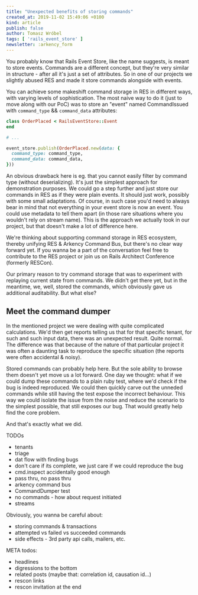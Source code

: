 ```yaml
---
title: "Unexpected benefits of storing commands"
created_at: 2019-11-02 15:49:06 +0100
kind: article
publish: false
author: Tomasz Wróbel
tags: [ 'rails_event_store' ]
newsletter: :arkency_form
---
```


You probably know that Rails Event Store, like the name suggests, is meant to store events. Commands are a different concept, but they're very similar in structure - after all it's just a set of attributes. So in one of our projects we slightly abused RES and made it store commands alongside with events.

<!-- more -->

You can achieve some makeshift command storage in RES in different ways, with varying levels of sophistication. The most naive way to do it (just to move along with our PoC) was to store an "event" named CommandIssued with `command_type` && `command_data` attributes:

```ruby
class OrderPlaced < RailsEventStore::Event
end

# ...

event_store.publish(OrderPlaced.new(data: {
  command_type: command_type,
  command_data: command_data,
}))
```

An obvious drawback here is eg. that you cannot easily filter by command type (without deserializing). It's just the simplest approach for demonstration purposes. We could go a step further and just store our commands in RES as if they were plain events. It should just work, possibly with some small adaptations. Of course, in such case you'd need to always bear in mind that not everything in your event store is now an event. You could use metadata to tell them apart (in those rare situations where you wouldn't rely on stream name). This is the approach we actually took in our project, but that doesn't make a lot of difference here.

We're thinking about supporting command storage in RES ecosystem, thereby unifying RES & Arkency Command Bus, but there's no clear way forward yet. If you wanna be a part of the conversation feel free to contribute to the RES project or join us on Rails Architect Conference (formerly RESCon).

Our primary reason to try command storage that was to experiment with replaying current state from commands. We didn't get there yet, but in the meantime, we, well, stored the commands, which obviously gave us additional auditability. But what else?

## Meet the command dumper

In the mentioned project we were dealing with quite complicated calculations. We'd then get reports telling us that for that specific tenant, for such and such input data, there was an unexpected result. Quite normal. The difference was that because of the nature of that particular project it was often a daunting task to reproduce the specific situation (the reports were often accidental & noisy).

Stored commands can probably help here. But the sole ability to browse them doesn't yet move us a lot forward. One day we thought: what if we could dump these commands to a plain ruby test, where we'd check if the bug is indeed reproduced. We could then quickly carve out the unneded commands while still having the test expose the incorrect behaviour. This way we could isolate the issue from the noise and reduce the scenario to the simplest possible, that still exposes our bug. That would greatly help find the core problem.

And that's exactly what we did.


TODOs

- tenants
- triage
- dat flow with finding bugs
- don't care if its complete, we just care if we could reproduce the bug
- cmd.inspect accidentally good enough
- pass thru, no pass thru
- arkency command bus
- CommandDumper test
- no commands - how about request initiated
- streams

Obviously, you wanna be careful about:

- storing commands & transactions
- attempted vs failed vs succeeded commands
- side effects - 3rd party api calls, mailers, etc.


META todos:

- headlines
- digressions to the bottom
- related posts (maybe that: correlation id, causation id...)
- rescon links
- rescon invitation at the end
